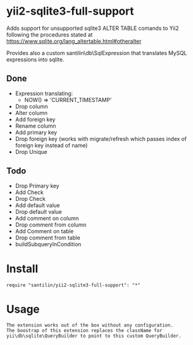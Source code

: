 # yii2-sqlite3-full-support

Adds support for unsupported sqlite3 ALTER TABLE comands to Yii2 following the procedures stated at https://www.sqlite.org/lang_altertable.html#otheralter

Provides also a custom santilin\db\SqlExpression that translates MySQL expressions into sqlite.

## Done
- Expression translating:
  - NOW() => 'CURRENT_TIMESTAMP'
- Drop column
- Alter column
- Add foreign key
- Rename column
- Add primary key
- Drop foreign key (works with migrate/refresh which passes index of foreign key instead of name)
- Drop Unique

## Todo
- Drop Primary key
- Add Check
- Drop Check
- Add default value
- Drop default value
- Add comment on column
- Drop comment from column
- Add Comment on table
- Drop comment from table
- buildSubqueryInCondition

# Install

    require "santilin/yii2-sqlite3-full-support": "*"

# Usage

	The extension works out of the box without any configuration.
	The boostrap of this extension replaces the className for yii\db\sqlite\QueryBuilder to point to this custom QueryBuilder.

